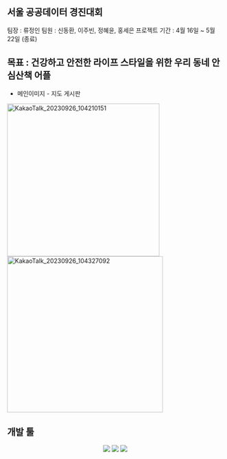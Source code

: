 ## 서울 공공데이터 경진대회 ##
팀장 : 류정인
팀원 : 신동환, 이주빈, 정혜윤, 홍세은
프로젝트 기간 : 4월 16일 ~ 5월 22일 (종료)

목표 : 건강하고 안전한 라이프 스타일을 위한 우리 동네 안심산책 어플
-----------------------------------------------------------------------------
- 메인이미지                                           - 지도 게시판
<img width="355" alt="KakaoTalk_20230926_104210151" src="https://github.com/Birdtr222/SeoulPJ/assets/97228414/4d7cb1c9-8ee8-432e-8d0d-f59c819774bc">

<img width="363" alt="KakaoTalk_20230926_104327092" src="https://github.com/Birdtr222/SeoulPJ/assets/97228414/a844e7f4-4320-470b-a726-64e9956581a2">


개발 툴
----------------------------------------------------------------------------
<div align=center>
  <img src="https://img.shields.io/badge/react-61DAFB?style=for-the-badge&logo=react&logoColor=black">
  <img src="https://img.shields.io/badge/expo-000020?style=for-the-badge&logo=expo&logoColor=black">
  <img src="https://img.shields.io/badge/firebase-FFCA28?style=for-the-badge&logo=firebase&logoColor=black">
</div>

